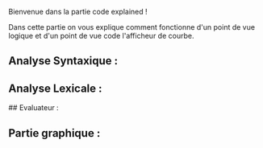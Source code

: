 Bienvenue dans la partie code explained !

Dans cette partie on vous explique comment fonctionne d'un point de vue logique et d'un point de vue code l'afficheur de courbe.

## Analyse Syntaxique :


## Analyse Lexicale :



## Evaluateur :



## Partie graphique :